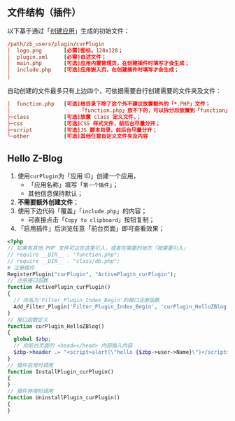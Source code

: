 ## 文件结构（插件）

以下基于通过「[创建应用](dev-app-start?id=创建应用 "创建应用")」生成的初始文件：

```conf
/path/zb_users/plugin/curPlugin
│  logo.png       [必需]图标，128x128；
│  plugin.xml     [必需]自述文件；
│  main.php       [可选]应用内置管理页，在创建插件时填写才会生成；
│  include.php    [可选]应用嵌入页，在创建插件时填写才会生成；
│
```

自动创建的文件最多只有上边四个，可依据需要自行创建需要的文件夹及文件：

```conf
│  function.php   [可选]根目录下除了这个外不建议放置额外的「*.PHP」文件；
│                      「function.php」放不下的，可以拆分后放置到「function」文件夹；
├─class           [可选]放置 class 定义文件，；
├─css             [可选]CSS 样式文件，前后台尽量分开；
├─script          [可选]JS 脚本目录，前后台尽量分开；
└─other           [可选]其他任意自定义文件夹及内容
```

## Hello Z-Blog

1. 使用`curPlugin`为「应用 ID」创建一个应用，
   - 「应用名称」填写「`第一个插件`」；
   - 其他信息保持默认；
2. **不需要额外创建文件**；
3. 使用下边代码「覆盖」「`include.php`」的内容；
   - 可直接点击「`Copy to clipboard`」按钮复制；
4. 「启用插件」后浏览任意「前台页面」即可查看效果；

```php
<?php
// 如果有其他 PHP 文件可以在这里引入，或者在需要的地方「按需要引入」
// require __DIR__ . "function.php";
// require __DIR__ . "class/db.php";
# 注册插件
RegisterPlugin("curPlugin", "ActivePlugin_curPlugin");
// 注册接口函数
function ActivePlugin_curPlugin()
{
  // 向名为'Filter_Plugin_Index_Begin'的接口注册函数
  Add_Filter_Plugin('Filter_Plugin_Index_Begin', 'curPlugin_HelloZBlog');
}
// 接口函数定义
function curPlugin_HelloZBlog()
{
  global $zbp;
  // 向前台页面的 <head></head> 内部插入内容
  $zbp->header .= "<script>alert(\"hello {$zbp->user->Name}\")</script>";
}
// 插件启用时调用
function InstallPlugin_curPlugin()
{
}
// 插件停用时调用
function UninstallPlugin_curPlugin()
{
}
```

